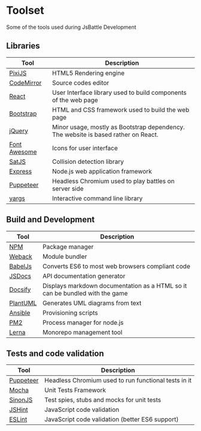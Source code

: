 
# Toolset

Some of the tools used during JsBattle Development

## Libraries

Tool                                                  | Description
------------------------------------------------------|-----------------------------------------
[PixiJS](http://www.pixijs.com/)                      | HTML5 Rendering engine
[CodeMirror](https://codemirror.net/)                 | Source codes editor
[React](https://facebook.github.io/react/)            | User Interface library used to build components of the web page
[Bootstrap](http://getbootstrap.com/)                 | HTML and CSS framework used to build the web page
[jQuery](https://jquery.com/)                         | Minor usage, mostly as Bootstrap dependency. The website is based rather on React.
[Font Awesome](http://fontawesome.io/)                | Icons for user interface
[SatJS](https://github.com/jriecken/sat-js)           | Collision detection library
[Express](https://expressjs.com/)                     | Node.js web application framework
[Puppeteer](https://github.com/GoogleChrome/puppeteer)| Headless Chromium used to play battles on server side
[yargs](http://yargs.js.org/)                         | Interactive command line library


## Build and Development

Tool                                                 | Description
-----------------------------------------------------|-----------------------------------------
[NPM](https://www.npmjs.com/)                        | Package manager
[Weback](https://webpack.github.io/)                 | Module bundler
[BabelJs](https://babeljs.io/)                       | Converts ES6 to most web browsers compliant code
[JSDocs](http://usejsdoc.org/)                       |  API documentation generator
[Docsify](https://docsify.js.org/)                   | Displays markdown documentation as a HTML so it can be bundled with the game
[PlantUML](http://plantuml.com/)                     | Generates UML diagrams from text
[Ansible](https://www.ansible.com/)                  | Provisioning scripts
[PM2](https://pm2.io/runtime)                        | Process manager for node.js
[Lerna](https://github.com/lerna/lerna)              | Monorepo management tool


## Tests and code validation

Tool                                                  | Description
------------------------------------------------------|-----------------------------------------
[Puppeteer](https://github.com/GoogleChrome/puppeteer)| Headless Chromium used to run functional tests in it
[Mocha](https://mochajs.org/)                         | Unit Tests Framework
[SinonJS](http://sinonjs.org/)                        | Test spies, stubs and mocks for unit tests
[JSHint](http://jshint.com/)                          | JavaScript code validation
[ESLint](https://eslint.org/)                         | JavaScript code validation (better ES6 support)
